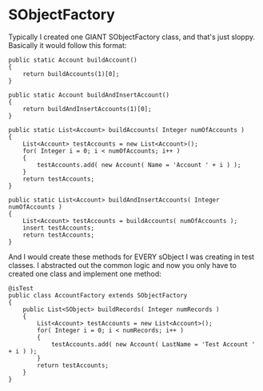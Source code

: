 SObjectFactory
==============

Typically I created one GIANT SObjectFactory class, and that's just sloppy. Basically it would follow this format:

```
public static Account buildAccount()
{
    return buildAccounts(1)[0];
}

public static Account buildAndInsertAccount()
{
    return buildAndInsertAccounts(1)[0];
}

public static List<Account> buildAccounts( Integer numOfAccounts )
{
    List<Account> testAccounts = new List<Account>();
    for( Integer i = 0; i < numOfAccounts; i++ )
    {
        testAccounts.add( new Account( Name = 'Account ' + i ) );
    }
    return testAccounts;
}

public static List<Account> buildAndInsertAccounts( Integer numOfAccounts )
{
    List<Account> testAccounts = buildAccounts( numOfAccounts );
    insert testAccounts;
    return testAccounts;
}
```

And I would create these methods for EVERY sObject I was creating in test classes. I abstracted out the common logic
and now you only have to created one class and implement one method:

```
@isTest
public class AccountFactory extends SObjectFactory
{
    public List<SObject> buildRecords( Integer numRecords )
    {
        List<Account> testAccounts = new List<Account>();
        for( Integer i = 0; i < numRecords; i++ )
        {
            testAccounts.add( new Account( LastName = 'Test Account ' + i ) );
        }
        return testAccounts;
    }
}
```
